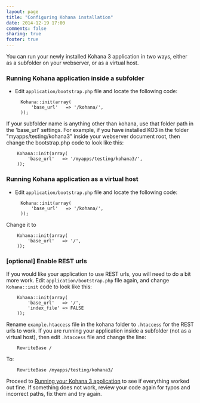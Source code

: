 ```yaml
---
layout: page
title: "Configuring Kohana installation"
date: 2014-12-19 17:00
comments: false
sharing: true
footer: true
---
```


You can run your newly installed Kohana 3 application in two ways, either as a subfolder on your webserver, or as a virtual host.

### Running Kohana application inside a subfolder
* Edit <code>application/bootstrap.php</code> file and locate the following code:

		Kohana::init(array(
			'base_url'   => '/kohana/',
		));

If your subfolder name is anything other than kohana, use that folder path in the 'base_url' settings. For example, if you have installed KO3 in
the folder "myapps/testing/kohana3" inside your webserver document root, then change the bootstrap.php code to look like this:
		
		Kohana::init(array(
			'base_url'   => '/myapps/testing/kohana3/',
		));

### Running Kohana application as a virtual host
* Edit <code>application/bootstrap.php</code> file and locate the following code:

		Kohana::init(array(
			'base_url'   => '/kohana/',
		));

Change it to
		
		Kohana::init(array(
			'base_url'   => '/',
		));

### [optional] Enable REST urls
If you would like your application to use REST urls, you will need to do a bit more work.
Edit <code>application/bootstrap.php</code> file again, and change <code>Kohana::init</code> code to look like this:

		Kohana::init(array(
			'base_url'   => '/',
			'index_file' => FALSE
		));	

Rename <code>example.htaccess</code> file in the kohana folder to <code>.htaccess</code> for the REST urls to work.
If you are running your application inside a subfolder (not as a virtual host), then edit <code>.htaccess</code> file and change the line:

		RewriteBase /
		
To:

		RewriteBase /myapps/testing/kohana3/

Proceed to [Running your Kohana 3 application](/first-run) to see if everything worked out fine.
If something does not work, review your code again for typos and incorrect paths, fix them and try again.